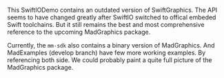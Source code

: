 This SwiftIODemo contains an outdated version of SwiftGraphics. The API seems to have changed greatly after SwiftIO switched to offical embeded Swift toolchains. But it still remains the best and most comprehensive reference to the upcoming MadGraphics package.

Currently, the `mm-sdk` also contains a binary version of MadGraphics. And MadExamples (develop branch) have few more working examples. By referencing both side. We could probably paint a quite full picture of the MadGraphics package.
